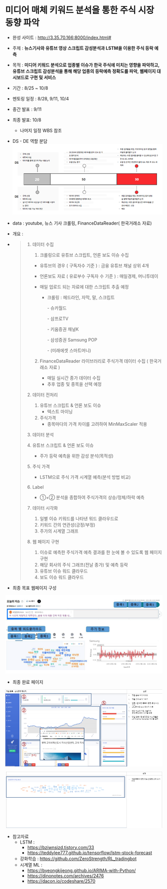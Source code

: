 # 미디어 매체 키워드 분석을 통한 주식 시장 동향 파악


- 완성 사이트 : http://3.35.70.166:8000/index.html#

- 주제 : **뉴스기사와 유튜브 영상 스크립트 감성분석과 LSTM을 이용한 주식 등락 예측**

- 목적 : **미디어 키워드 분석으로 업종별 이슈가 한국 주식에 미치는 영향을 파악하고, 유튜브 스크립트 감성분석을 통해 해당 업종의 등락예측 정확도를 파악, 웹페이지 대시보드로 구현 및 서비스**

- 기간 : 8/25 ~ 10/8

- 멘토링 일정 : 8/28, 9/11, 10/4

- 중간 발표 : 9/11

- 최종 발표: 10/8
  - 나머지 일정 WBS 참조

- DS - DE 역할 분담![image-20210827230959954](md-images/image-20210827230959954.png)

- data : youtube, 뉴스 기사 크롤링, FinanceDataReader( 한국거래소 자료)

- 개요 :

- > 1. 데이터 수집
  >
  >    1.  크롤링으로 유튜브 스크립트, 언론 보도 이슈 수집
  >
  >       - 유튜브의 경우 ( 구독자수 기준 ) : 금융 유튜브 채널 상위 4개
  >
  >       - 언론보도 자료 ( 유료부수 구독자 수 기준 ) : 매일경제, 머니투데이     
  >
  >       - 매일 업로드 되는 자료에 대한 스크립트 추출 예정
  >
  >         - 크롤링 : 헤드라인, 자막, 말, 스크립트
  >
  >           \- 슈카월드
  >
  >           \- 삼프로TV
  >
  >           \- 키움증권 채널K
  >
  >           \- 삼성증권 Samsung POP
  >
  >           \- (미래에셋 스마트머니)
  >
  >    2. FinanceDataReader 라이브러리로 주식가격 데이터 수집 ( 한국거래소  자료 ) 
  >
  >       - 매일 실시간 종가 데이터 수집      
  >       - 추후 업종 및 종목을 선택 예정
  >
  > 2. 데이터 전처리
  >
  >    1. 유튜브 스크립트 & 언론 보도 이슈   
  >       - 텍스트 마이닝
  >    2. 주식가격
  >       - 종목마다의 가격 차이를 고려하여 MinMaxScaler 적용
  >
  > 3.  데이터 분석
  >
  >    1. 유튜브 스크립트 & 언론 보도 이슈      
  >       - 주가 등락 예측을 위한 감성 분석(목적성)
  >
  >    2. 주식 가격     
  >       -   LSTM으로 주식 가격 시계열 예측(분석 방법 비교) 
  >    3. Label
  >       - ①+② 분석을 종합하여 주식가격의 상승/정체/하락 예측
  >
  > 4. 데이터 시각화
  >
  >    1. 일별 이슈 키워드를 나타낸 워드 클라우드로   
  >    2. 키워드 간의 연관성(긍정/부정)   
  >    3. 주가의 시계열 그래프 
  >
  > 5. 웹 페이지 구현
  >
  >    1. 이슈로 예측한 주식가격 예측 결과를 한 눈에 볼 수 있도록 웹 페이지 구현   
  >    2. 해당 회사의 주식 그래프(전날 종가) 및 예측 등락   
  >    3. 유튜브 이슈 워드 클라우드   
  >    4. 보도 이슈 워드 클라우드  



- 최종 목표 웹페이지 구성

![image-20210913171708177](md-images/image-20210913171708177.png)

- 최종 완료 페이지

![image-20211003113305661](md-images/image-20211003113305661.png)

![image-20211003113325617](md-images/image-20211003113325617.png)



- 참고자료
  - LSTM : 
    - https://bziwnsizd.tistory.com/33
    - https://teddylee777.github.io/tensorflow/lstm-stock-forecast
  - 강화학습 : https://github.com/ZeroStrength/RL_tradingbot
  - 시계열 ML : 
    - https://byeongkijeong.github.io/ARIMA-with-Python/
    - https://dinonotes.com/archives/2476
    - https://dacon.io/codeshare/2570
